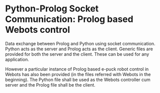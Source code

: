 # Python-Prolog Socket Communication: Prolog based Webots control

Data exchange between Prolog and Python using socket communication. Python acts as the server and Prolog acts as the client.
Generic files are provided for both the server and the client. These can be used for any application.

However a particular instance of Prolog based e-puck robot control in Webots has also been provided (in the files referred with Webots in the beginning). The Python file shall be used as the Webots controller cum server and the Prolog file shall be the client.

